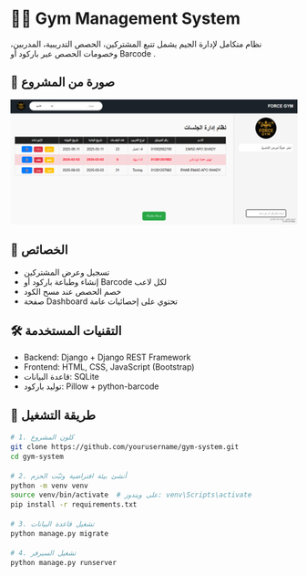 # 🏋️‍♂️ Gym Management System

نظام متكامل لإدارة الجيم يشمل تتبع المشتركين، الحصص التدريبية، المدربين، وخصومات الحصص عبر باركود أو Barcode .
## 📸 صورة من المشروع

![screenshot](Gym.png)


## 🚀 الخصائص

- تسجيل وعرض المشتركين
- إنشاء وطباعة باركود أو  Barcode لكل لاعب
- خصم الحصص عند مسح الكود
- صفحة Dashboard تحتوي على إحصائيات عامة


## 🛠️ التقنيات المستخدمة

- Backend: Django + Django REST Framework
- Frontend: HTML, CSS, JavaScript (Bootstrap)
- قاعدة البيانات: SQLite  
- توليد باركود: Pillow + python-barcode

## 🔧 طريقة التشغيل

```bash
# 1. كلون المشروع
git clone https://github.com/yourusername/gym-system.git
cd gym-system

# 2. أنشئ بيئة افتراضية وثبّت الحزم
python -m venv venv
source venv/bin/activate  # على ويندوز: venv\Scripts\activate
pip install -r requirements.txt

# 3. تشغيل قاعدة البيانات
python manage.py migrate

# 4. تشغيل السيرفر
python manage.py runserver
